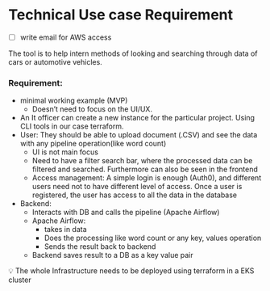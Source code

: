 # Technical Use case Requirement

- [ ]  write email for AWS access

The tool is to help intern methods of looking and searching through data of cars or automotive vehicles. 

### Requirement:

- minimal working example (MVP)
    - Doesn’t need to focus on the UI/UX.
- An It officer can create a new instance for the particular project. Using CLI tools in our case terraform.
- User: They should be able to upload document (.CSV) and see the data with any pipeline operation(like word count)
    - UI is not main focus
    - Need to have a filter search bar, where the processed data can be filtered and searched. Furthermore can also be seen in the frontend
    - Access management: A simple login is enough (Auth0), and different users need not to have different level of access. Once a user is registered, the user has access to all the data in the database
- Backend:
    - Interacts with DB and calls the pipeline (Apache Airflow)
    - Apache Airflow:
        - takes in data
        - Does the processing like word count or any key, values operation
        - Sends the result back to backend
    - Backend saves result to a DB as a key value pair

<aside>
💡 The whole Infrastructure needs to be deployed using terraform in a EKS cluster

</aside>
